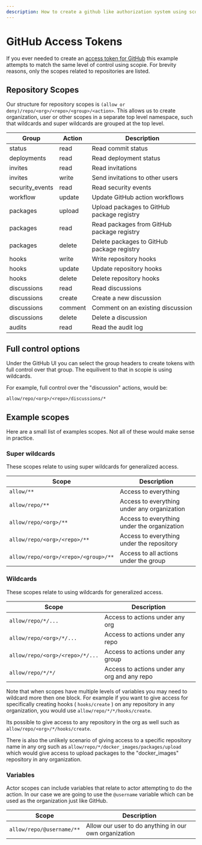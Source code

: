 ```yaml
---
description: How to create a github like authorization system using scopie.
---
```


# GitHub Access Tokens

If you ever needed to create an [access token for GitHub](https://github.com/settings/tokens/new)
this example attempts to match the same level of control using scopie.
For brevity reasons, only the scopes related to repositories are listed.

## Repository Scopes

Our structure for repository scopes is `(allow or deny)/repo/<org>/<repo>/<group>/<action>`.
This allows us to create organization, user or other scopes in a separate top level namespace,
such that wildcards and super wildcards are grouped at the top level.

| Group | Action | Description |
| --- | --- | --- |
| status | read | Read commit status
| deployments | read | Read deployment status
| invites | read | Read invitations
| invites | write | Send invitations to other users
| security_events | read | Read security events
| workflow | update | Update GitHub action workflows
| packages | upload | Upload packages to GitHub package registry
| packages | read | Read packages from GitHub package registry
| packages | delete | Delete packages to GitHub package registry
| hooks | write | Write repository hooks
| hooks | update | Update repository hooks
| hooks | delete | Delete repository hooks
| discussions | read | Read discussions
| discussions | create | Create a new discussion
| discussions | comment | Comment on an existing discussion
| discussions | delete | Delete a discussion
| audits | read | Read the audit log

## Full control options

Under the GitHub UI you can select the group headers to create tokens
with full control over that group.
The equilivent to that in scopie is using wildcards.

For example, full control over the "discussion" actions, would be:
```
allow/repo/<org>/<repo>/discussions/*
```

## Example scopes

Here are a small list of examples scopes.
Not all of these would make sense in practice.

### Super wildcards

These scopes relate to using super wildcards for generalized access.

| Scope | Description |
| --- | --- |
| `allow/**` | Access to everything
| `allow/repo/**` | Access to everything under any organization
| `allow/repo/<org>/**` | Access to everything under the organization
| `allow/repo/<org>/<repo>/**` | Access to everything under the repository
| `allow/repo/<org>/<repo>/<group>/**` | Access to all actions under the group

### Wildcards

These scopes relate to using wildcards for generalized access.

| Scope | Description |
| --- | --- |
| `allow/repo/*/...` | Access to actions under any org
| `allow/repo/<org>/*/...` | Access to actions under any repo
| `allow/repo/<org>/<repo>/*/...` | Access to actions under any group
| `allow/repo/*/*/` | Access to actions under any org and any repo

Note that when scopes have multiple levels of variables you may need to wildcard more then one block.
For example if you want to give access for specifically creating hooks ( `hooks/create` )
on any repository in any organization, you would use `allow/repo/*/*/hooks/create`.

Its possible to give access to any repository in the org as well such as `allow/repo/<org>/*/hooks/create`.

There is also the unlikely scenario of giving access to a specific repository name in any org such as
`allow/repo/*/docker_images/packages/upload` which would give access to upload packages to the "docker_images"
repository in any organization.

### Variables

Actor scopes can include variables that relate to actor attempting to do the action.
In our case we are going to use the `@username` variable which can be used as the organization just like GitHub.

| Scope | Description |
| --- | --- |
| `allow/repo/@username/**` | Allow our user to do anything in our own organization
